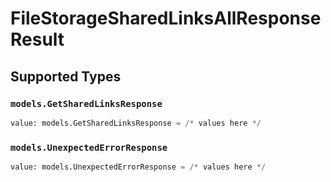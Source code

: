 # FileStorageSharedLinksAllResponseResult


## Supported Types

### `models.GetSharedLinksResponse`

```python
value: models.GetSharedLinksResponse = /* values here */
```

### `models.UnexpectedErrorResponse`

```python
value: models.UnexpectedErrorResponse = /* values here */
```


